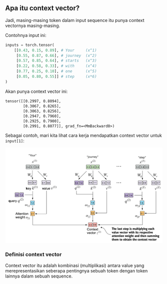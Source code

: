 ## Apa itu context vector?

Jadi, masing-masing token dalam input sequence itu punya context vectornya masing-masing.

Contohnya input ini:
```py
inputs = torch.tensor(
    [[0.43, 0.15, 0.89], # Your     (x^1)
     [0.55, 0.87, 0.66], # journey  (x^2)
     [0.57, 0.85, 0.64], # starts   (x^3) 
     [0.22, 0.58, 0.33], # with     (x^4)
     [0.77, 0.25, 0.10], # one      (x^5)
     [0.05, 0.80, 0.55]] # step     (x*6)
)
```

Akan punya context vector ini:

```
tensor([[0.2997, 0.8094],
        [0.3067, 0.8265],
        [0.3063, 0.8256],
        [0.2947, 0.7960],
        [0.2925, 0.7900],
        [0.2991, 0.8077]], grad_fn=<MmBackward0>)
```

Sebagai contoh, mari kita lihat cara kerja mendapatkan context vector untuk `input[1]`:

![](context_vector.png)

### Definisi context vector

Context vector itu adalah kombinasi (multiplikasi) antara value yang merepresentasikan seberapa pentingnya sebuah token dengan token lainnya dalam sebuah sequence.